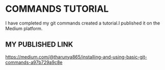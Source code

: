 # COMMANDS TUTORIAL
I have completed my git commands created a tutorial.I published it on the Medium platform.
## MY PUBLISHED LINK
https://medium.com/@tharunya865/installing-and-using-basic-git-commands-a97b729a9c8e
